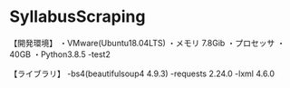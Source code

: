 # SyllabusScraping
【開発環境】
	・VMware(Ubuntu18.04LTS)
	・メモリ 7.8Gib
	・プロセッサ 
	・40GB
	・Python3.8.5
	-test2
	
【ライブラリ】
	-bs4(beautifulsoup4  4.9.3)
	-requests  2.24.0
	-lxml  4.6.0
